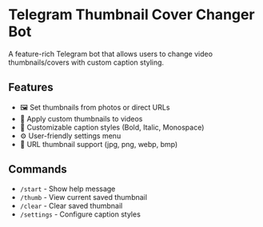 # Telegram Thumbnail Cover Changer Bot

A feature-rich Telegram bot that allows users to change video thumbnails/covers with custom caption styling.

## Features

- 🖼️ Set thumbnails from photos or direct URLs
- 🎥 Apply custom thumbnails to videos
- 📝 Customizable caption styles (Bold, Italic, Monospace)
- ⚙️ User-friendly settings menu
- 🔄 URL thumbnail support (jpg, png, webp, bmp)

## Commands

- `/start` - Show help message
- `/thumb` - View current saved thumbnail
- `/clear` - Clear saved thumbnail
- `/settings` - Configure caption styles
